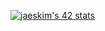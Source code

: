 [![jaeskim's 42 stats](https://badge42.herokuapp.com/api/stats/intra_id)](https://github.com/JaeSeoKim/badge42)

<!--
**Masaya-Kamei/Masaya-Kamei** is a ✨ _special_ ✨ repository because its `README.md` (this file) appears on your GitHub profile.

Here are some ideas to get you started:

- 🔭 I’m currently working on ...
- 🌱 I’m currently learning ...
- 👯 I’m looking to collaborate on ...
- 🤔 I’m looking for help with ...
- 💬 Ask me about ...
- 📫 How to reach me: ...
- 😄 Pronouns: ...
- ⚡ Fun fact: ...
-->
